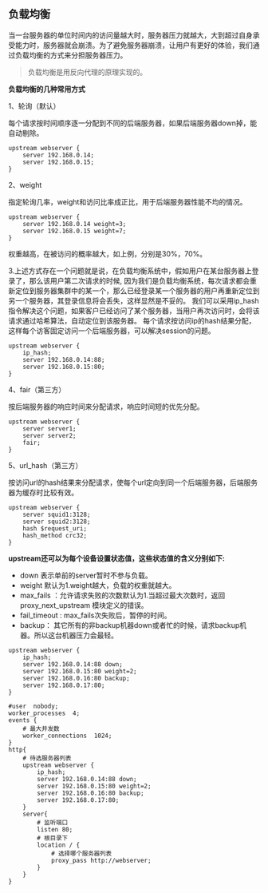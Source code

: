 ## 负载均衡

当一台服务器的单位时间内的访问量越大时，服务器压力就越大，大到超过自身承受能力时，服务器就会崩溃。为了避免服务器崩溃，让用户有更好的体验，我们通过负载均衡的方式来分担服务器压力。

> 负载均衡是用反向代理的原理实现的。

**负载均衡的几种常用方式**

1、轮询（默认）

每个请求按时间顺序逐一分配到不同的后端服务器，如果后端服务器down掉，能自动剔除。
```
upstream webserver {
    server 192.168.0.14;
    server 192.168.0.15;
}
```

2、weight 

指定轮询几率，weight和访问比率成正比，用于后端服务器性能不均的情况。
```
upstream webserver {
    server 192.168.0.14 weight=3;
    server 192.168.0.15 weight=7;
}
```

权重越高，在被访问的概率越大，如上例，分别是30%，70%。

3.上述方式存在一个问题就是说，在负载均衡系统中，假如用户在某台服务器上登录了，那么该用户第二次请求的时候,
因为我们是负载均衡系统，每次请求都会重新定位到服务器集群中的某一个，那么已经登录某一个服务器的用户再重新定位到另一个服务器，其登录信息将会丢失，这样显然是不妥的。
我们可以采用ip_hash指令解决这个问题，如果客户已经访问了某个服务器，当用户再次访问时，会将该请求通过哈希算法，自动定位到该服务器。
每个请求按访问ip的hash结果分配，这样每个访客固定访问一个后端服务器，可以解决session的问题。
```
upstream webserver {
    ip_hash;
    server 192.168.0.14:88;
    server 192.168.0.15:80;
}
```

4、fair（第三方）

按后端服务器的响应时间来分配请求，响应时间短的优先分配。
```
upstream webserver {
    server server1;
    server server2;
    fair;
}
```

5、url_hash（第三方）

按访问url的hash结果来分配请求，使每个url定向到同一个后端服务器，后端服务器为缓存时比较有效。
```
upstream webserver {
    server squid1:3128;
    server squid2:3128;
    hash $request_uri;
    hash_method crc32;
}
```

**upstream还可以为每个设备设置状态值，这些状态值的含义分别如下:**

- down 表示单前的server暂时不参与负载。
- weight 默认为1.weight越大，负载的权重就越大。
- max_fails ：允许请求失败的次数默认为1.当超过最大次数时，返回proxy_next_upstream 模块定义的错误。
- fail_timeout : max_fails次失败后，暂停的时间。
- backup： 其它所有的非backup机器down或者忙的时候，请求backup机器。所以这台机器压力会最轻。

```
upstream webserver {
    ip_hash;
    server 192.168.0.14:88 down;
    server 192.168.0.15:80 weight=2;
    server 192.168.0.16:80 backup;
    server 192.168.0.17:80;
}
```


```
#user  nobody;
worker_processes  4;
events {
    # 最大并发数
    worker_connections  1024;
}
http{
    # 待选服务器列表
    upstream webserver {
        ip_hash;
        server 192.168.0.14:88 down;
        server 192.168.0.15:80 weight=2;
        server 192.168.0.16:80 backup;
        server 192.168.0.17:80;
    }
    server{
        # 监听端口
        listen 80;
        # 根目录下
        location / {
            # 选择哪个服务器列表
            proxy_pass http://webserver;
        }
    }
}
```